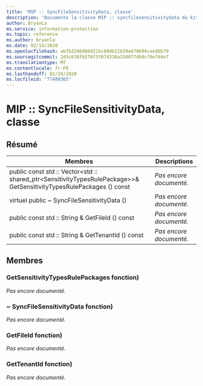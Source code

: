 ```yaml
---
title: 'MIP :: SyncFileSensitivityData, classe'
description: 'Documente la classe MIP :: syncfilesensitivitydata du kit de développement logiciel (SDK) Microsoft Information Protection (MIP).'
author: BryanLa
ms.service: information-protection
ms.topic: reference
ms.author: bryanla
ms.date: 02/14/2020
ms.openlocfilehash: ab7b3286080d21bc09db12b39a470694cee9bb79
ms.sourcegitcommit: 2d3c638fb576f3f074330a33d077db0cf0e7d4e7
ms.translationtype: MT
ms.contentlocale: fr-FR
ms.lasthandoff: 02/20/2020
ms.locfileid: "77489365"
---
```

# <a name="class-mipsyncfilesensitivitydata"></a>MIP :: SyncFileSensitivityData, classe 
  
## <a name="summary"></a>Résumé
 Membres                        | Descriptions                                
--------------------------------|---------------------------------------------
public const std :: Vector\<std :: shared_ptr\<SensitivityTypesRulePackage\>\>& GetSensitivityTypesRulePackages () const  | _Pas encore documenté._
virtuel public ~ SyncFileSensitivityData ()  | _Pas encore documenté._
public const std :: String & GetFileId () const  | _Pas encore documenté._
public const std :: String & GetTenantId () const  | _Pas encore documenté._
  
## <a name="members"></a>Membres
  
### <a name="getsensitivitytypesrulepackages-function"></a>GetSensitivityTypesRulePackages fonction)
_Pas encore documenté._

  
### <a name="syncfilesensitivitydata-function"></a>~ SyncFileSensitivityData fonction)
_Pas encore documenté._

  
### <a name="getfileid-function"></a>GetFileId fonction)
_Pas encore documenté._

  
### <a name="gettenantid-function"></a>GetTenantId fonction)
_Pas encore documenté._
